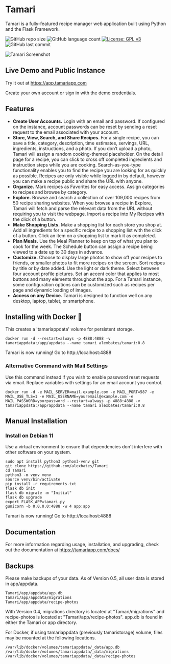 # Tamari

Tamari is a fully-featured recipe manager web application built using Python and the Flask Framework. 

![GitHub repo size](https://img.shields.io/github/repo-size/alexbates/Tamari?style=plastic)
![GitHub language count](https://img.shields.io/github/languages/count/alexbates/Tamari?style=plastic)
[![License: GPL v3](https://img.shields.io/badge/License-GPLv3-blue.svg)](https://www.gnu.org/licenses/gpl-3.0) 
![GitHub last commit](https://img.shields.io/github/last-commit/alexbates/Tamari?color=red&style=plastic)

![Tamari Screenshot](https://bates.gg/mockup-tamari.png)

## Live Demo and Public Instance

Try it out at https://app.tamariapp.com

Create your own account or sign in with the demo credentials.

## Features
- **Create User Accounts.** Login with an email and password. If configured on the instance, account passwords can be reset by sending a reset request to the email associated with your account.
- **Store, View, Search, and Share Recipes.** For a single recipe, you can save a title, category, description, time estimates, servings, URL, ingredients, instructions, and a photo. If you don’t upload a photo, Tamari will assign a random cooking-themed placeholder. On the detail page for a recipe, you can click to cross off completed ingredients and instruction steps while you are cooking. Search-as-you-type functionality enables you to find the recipe you are looking for as quickly as possible. Recipes are only visible while logged in by default, however you can make a recipe public and share the URL with anyone.
- **Organize.** Mark recipes as Favorites for easy access. Assign categories to recipes and browse by category.
- **Explore.** Browse and search a collection of over 109,000 recipes from 50 recipe sharing websites. When you browse a recipe in Explore, Tamari will fetch and parse the relevant data from the URL without requiring you to visit the webpage. Import a recipe into My Recipes with the click of a button.
- **Make Shopping Lists.** Make a shopping list for each store you shop at. Add all ingredients for a specific recipe to a shopping list with the click of a button. Click an item on a shopping list to mark it as completed.
- **Plan Meals.** Use the Meal Planner to keep on top of what you plan to cook for the week. The Schedule button can assign a recipe being viewed to a date up to 30 days in advance.
- **Customize.** Choose to display large photos to show off your recipes to friends, or smaller photos to fit more recipes on the screen. Sort recipes by title or by date added. Use the light or dark theme. Select between four account profile pictures. Set an accent color that applies to most buttons and many elements throughout the app. For a Tamari instance, some configuration options can be customized such as recipes per page and dynamic loading of images.
- **Access on any Device.** Tamari is designed to function well on any desktop, laptop, tablet, or smartphone.

## Installing with Docker 🐳
This creates a 'tamariappdata' volume for persistent storage.
```
docker run -d --restart=always -p 4888:4888 -v tamariappdata:/app/appdata --name tamari alexbates/tamari:0.8
```
Tamari is now running! Go to http://localhost:4888

### Alternative Command with Mail Settings
Use this command instead if you wish to enable password reset requests via email. Replace variables with settings for an email account you control.
```
docker run -d -e MAIL_SERVER=mail.example.com -e MAIL_PORT=587 -e MAIL_USE_TLS=1 -e MAIL_USERNAME=youremail@example.com -e MAIL_PASSWORD=yourpassword --restart=always -p 4888:4888 -v tamariappdata:/app/appdata --name tamari alexbates/tamari:0.8
```

## Manual Installation

### Install on Debian 11
Use a virtual environment to ensure that dependencies don't interfere with other software on your system.
```
sudo apt install python3 python3-venv git
git clone https://github.com/alexbates/Tamari
cd Tamari
python3 -m venv venv
source venv/bin/activate
pip install -r requirements.txt
flask db init
flask db migrate -m "Initial"
flask db upgrade
export FLASK_APP=tamari.py
gunicorn -b 0.0.0.0:4888 -w 4 app:app
```
Tamari is now running! Go to http://localhost:4888

## Documentation
For more information regarding usage, installation, and upgrading, check out the documentation at https://tamariapp.com/docs/

## Backups

Please make backups of your data. As of Version 0.5, all user data is stored in app/appdata. 
```
Tamari/app/appdata/app.db
Tamari/app/appdata/migrations
Tamari/app/appdata/recipe-photos
```
With Version 0.4, migrations directory is located at "Tamari/migrations" and recipe-photos is located at "Tamari/app/recipe-photos". app.db is found in either the Tamari or app directory.

For Docker, if using tamariappdata (previously tamaristorage) volume, files may be mounted at the following locations.
```
/var/lib/docker/volumes/tamariappdata/_data/app.db
/var/lib/docker/volumes/tamariappdata/_data/migrations
/var/lib/docker/volumes/tamariappdata/_data/recipe-photos
```